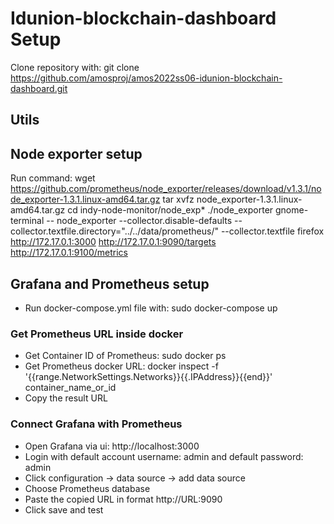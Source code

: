 # Idunion-blockchain-dashboard Setup
Clone repository with: git clone https://github.com/amosproj/amos2022ss06-idunion-blockchain-dashboard.git

## Utils


## Node exporter setup
Run command: wget https://github.com/prometheus/node_exporter/releases/download/v1.3.1/node_exporter-1.3.1.linux-amd64.tar.gz
tar xvfz node_exporter-1.3.1.linux-amd64.tar.gz
cd indy-node-monitor/node_exp*
./node_exporter
gnome-terminal -- node_exporter --collector.disable-defaults --collector.textfile.directory="../../data/prometheus/" --collector.textfile
firefox http://172.17.0.1:3000 http://172.17.0.1:9090/targets http://172.17.0.1:9100/metrics 

## Grafana and Prometheus setup
- Run docker-compose.yml file with: sudo docker-compose up

### Get Prometheus URL inside docker

- Get Container ID of Prometheus: sudo docker ps
- Get Prometheus docker URL: docker inspect -f '{{range.NetworkSettings.Networks}}{{.IPAddress}}{{end}}' container_name_or_id
- Copy the result URL

### Connect Grafana with Prometheus

- Open Grafana via ui: http://localhost:3000
- Login with default account username: admin and default password: admin
- Click configuration -> data source -> add data source
- Choose Prometheus database
- Paste the copied URL in format http://URL:9090
- Click save and test
